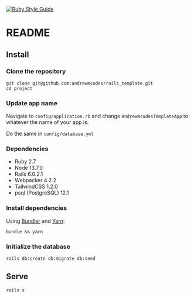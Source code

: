 [![Ruby Style Guide](https://img.shields.io/badge/code_style-standard-brightgreen.svg)](https://github.com/testdouble/standard)

# README

## Install

### Clone the repository

```shell
git clone git@github.com:andrewmcodes/rails_template.git
cd project
```

### Update app name

Navigate to `config/application.rb` and change `AndrewmcodesTemplateApp` to whatever the name of your app is.

Do the same in `config/database.yml`

### Dependencies

- Ruby 2.7
- Node 13.7.0
- Rails 6.0.2.1
- Webpacker 4.2.2
- TailwindCSS 1.2.0
- psql (PostgreSQL) 12.1

### Install dependencies

Using [Bundler](https://github.com/bundler/bundler) and [Yarn](https://github.com/yarnpkg/yarn):

```shell
bundle && yarn
```

### Initialize the database

```shell
rails db:create db:migrate db:seed
```

## Serve

```shell
rails s
```
